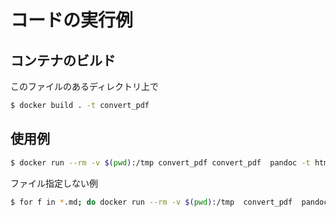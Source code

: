 # コードの実行例

## コンテナのビルド
このファイルのあるディレクトリ上で

``` bash
$ docker build . -t convert_pdf
```

## 使用例

```bash
$ docker run --rm -v $(pwd):/tmp convert_pdf convert_pdf  pandoc -t html5 /tmp/hoge.md --extract-media=/tmp/  --self-contained --output=/tmp/hoge.pdf
```

ファイル指定しない例
```bash
$ for f in *.md; do docker run --rm -v $(pwd):/tmp  convert_pdf  pandoc -t html5 /tmp/${f} --extract-media=/tmp/  --self-contained --output=/tmp/${f}.pdf ;done
```
